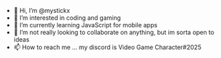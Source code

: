 - 👋 Hi, I’m @mystickx
- 👀 I’m interested in coding and gaming
- 🌱 I’m currently learning JavaScript for mobile apps
- 💞️ I’m not really looking to collaborate on anything, but im sorta open to ideas
- 📫 How to reach me ... my discord is Video Game Character#2025

<!---
mystickx/mystickx is a ✨ special ✨ repository because its `README.md` (this file) appears on your GitHub profile.
You can click the Preview link to take a look at your changes.
--->
